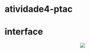 # atividade4-ptac
 <h1>interface</h1>
<div align="center">
<img src="https://github.com/Cherrypi73/atividade4-ptac/assets/90846606/a79832c3-dd07-4d05-850a-1e29d2b56090" />
</div>

